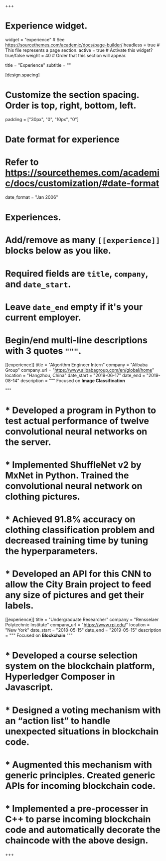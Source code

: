 +++
# Experience widget.
widget = "experience"  # See https://sourcethemes.com/academic/docs/page-builder/
headless = true  # This file represents a page section.
active = true  # Activate this widget? true/false
weight = 40  # Order that this section will appear.

title = "Experience"
subtitle = ""

[design.spacing]
  # Customize the section spacing. Order is top, right, bottom, left.
  padding = ["30px", "0", "10px", "0"]

# Date format for experience
#   Refer to https://sourcethemes.com/academic/docs/customization/#date-format
date_format = "Jan 2006"

# Experiences.
#   Add/remove as many `[[experience]]` blocks below as you like.
#   Required fields are `title`, `company`, and `date_start`.
#   Leave `date_end` empty if it's your current employer.
#   Begin/end multi-line descriptions with 3 quotes `"""`.
[[experience]]
  title = "Algorithm Engineer Intern"
  company = "Alibaba Group"
  company_url = "https://www.alibabagroup.com/en/global/home"
  location = "Hangzhou, China"
  date_start = "2019-06-17"
  date_end = "2019-08-14"
  description = """
  Focused on **Image Classification**

  """
#  *	Developed a program in **Python** to test actual performance of  twelve convolutional neural networks on the server. 
#  * Implemented ShuffleNet v2 by MxNet in **Python**. Trained the convolutional neural network on clothing pictures.
#  * Achieved 91.8% accuracy on clothing classification problem and decreased training time by tuning the hyperparameters.
#  * Developed an **API** for this CNN to allow the City Brain project to feed any size of pictures and get their labels.

[[experience]]
  title = "Undergraduate Researcher"
  company = "Rensselaer Polytechnic Institute"
  company_url = "https://www.rpi.edu/"
  location = "New York"
  date_start = "2018-05-15"
  date_end = "2019-05-15"
  description = """
  Focused on **Blockchain** 
  """
  # * Developed a course selection system on the blockchain platform, Hyperledger Composer in **Javascript**.
  # *	Designed a voting mechanism with an “action list” to handle unexpected situations in blockchain code.
  # *	Augmented this mechanism with generic principles. Created generic **APIs** for incoming blockchain code.
  # *	Implemented a pre-processer in **C++** to parse incoming blockchain code and automatically decorate the chaincode with the above design.
+++
